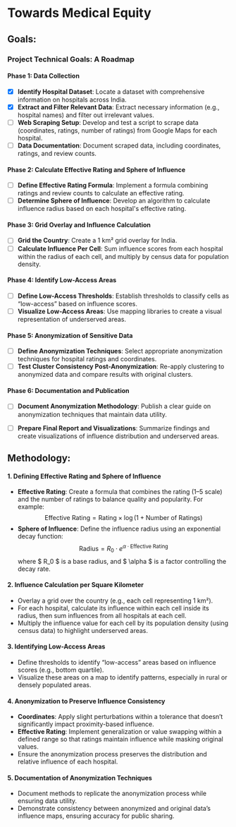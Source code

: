 # Towards Medical Equity

## Goals:
### Project Technical Goals: A Roadmap

#### Phase 1: Data Collection
- [x] **Identify Hospital Dataset**: Locate a dataset with comprehensive information on hospitals across India.
- [x] **Extract and Filter Relevant Data**: Extract necessary information (e.g., hospital names) and filter out irrelevant values.
- [ ] **Web Scraping Setup**: Develop and test a script to scrape data (coordinates, ratings, number of ratings) from Google Maps for each hospital.
- [ ] **Data Documentation**: Document scraped data, including coordinates, ratings, and review counts.

#### Phase 2: Calculate Effective Rating and Sphere of Influence
- [ ] **Define Effective Rating Formula**: Implement a formula combining ratings and review counts to calculate an effective rating.
- [ ] **Determine Sphere of Influence**: Develop an algorithm to calculate influence radius based on each hospital's effective rating.

#### Phase 3: Grid Overlay and Influence Calculation
- [ ] **Grid the Country**: Create a 1 km² grid overlay for India.
- [ ] **Calculate Influence Per Cell**: Sum influence scores from each hospital within the radius of each cell, and multiply by census data for population density.

#### Phase 4: Identify Low-Access Areas
- [ ] **Define Low-Access Thresholds**: Establish thresholds to classify cells as “low-access” based on influence scores.
- [ ] **Visualize Low-Access Areas**: Use mapping libraries to create a visual representation of underserved areas.

#### Phase 5: Anonymization of Sensitive Data
- [ ] **Define Anonymization Techniques**: Select appropriate anonymization techniques for hospital ratings and coordinates.
- [ ] **Test Cluster Consistency Post-Anonymization**: Re-apply clustering to anonymized data and compare results with original clusters.

#### Phase 6: Documentation and Publication
- [ ] **Document Anonymization Methodology**: Publish a clear guide on anonymization techniques that maintain data utility.
- [ ] **Prepare Final Report and Visualizations**: Summarize findings and create visualizations of influence distribution and underserved areas.


## Methodology:
#### 1. Defining Effective Rating and Sphere of Influence
   - **Effective Rating**: Create a formula that combines the rating (1–5 scale) and the number of ratings to balance quality and popularity. For example:
     $$
     \text{Effective Rating} = \text{Rating} \times \log(1 + \text{Number of Ratings})
     $$
   - **Sphere of Influence**: Define the influence radius using an exponential decay function:
     $$
     \text{Radius} = R_0 \cdot e^{\alpha \cdot \text{Effective Rating}}
     $$
     where $ R_0 $ is a base radius, and $ \alpha $ is a factor controlling the decay rate.

#### 2. Influence Calculation per Square Kilometer
   - Overlay a grid over the country (e.g., each cell representing 1 km²).
   - For each hospital, calculate its influence within each cell inside its radius, then sum influences from all hospitals at each cell.
   - Multiply the influence value for each cell by its population density (using census data) to highlight underserved areas.

#### 3. Identifying Low-Access Areas
   - Define thresholds to identify “low-access” areas based on influence scores (e.g., bottom quartile).
   - Visualize these areas on a map to identify patterns, especially in rural or densely populated areas.

#### 4. Anonymization to Preserve Influence Consistency
   - **Coordinates**: Apply slight perturbations within a tolerance that doesn’t significantly impact proximity-based influence.
   - **Effective Rating**: Implement generalization or value swapping within a defined range so that ratings maintain influence while masking original values.
   - Ensure the anonymization process preserves the distribution and relative influence of each hospital.

#### 5. Documentation of Anonymization Techniques
   - Document methods to replicate the anonymization process while ensuring data utility.
   - Demonstrate consistency between anonymized and original data’s influence maps, ensuring accuracy for public sharing.

